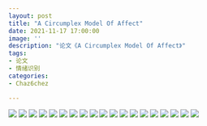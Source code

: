 ```yaml
---
layout: post
title: "A Circumplex Model Of Affect"
date: 2021-11-17 17:00:00
image: ''
description: "论文《A Circumplex Model Of Affect》"
tags:
- 论文
- 情绪识别
categories:
- Chaz6chez

---
```


![](../images/ACircumplexModelOfAffect/051918481386_0Acircumplexmodelofaffect_1.jpg)
![](../images/ACircumplexModelOfAffect/051918481386_0Acircumplexmodelofaffect_2.jpg)
![](../images/ACircumplexModelOfAffect/051918481386_0Acircumplexmodelofaffect_3.jpg)
![](../images/ACircumplexModelOfAffect/051918481386_0Acircumplexmodelofaffect_4.jpg)
![](../images/ACircumplexModelOfAffect/051918481386_0Acircumplexmodelofaffect_5.jpg)
![](../images/ACircumplexModelOfAffect/051918481386_0Acircumplexmodelofaffect_6.jpg)
![](../images/ACircumplexModelOfAffect/051918481386_0Acircumplexmodelofaffect_7.jpg)
![](../images/ACircumplexModelOfAffect/051918481386_0Acircumplexmodelofaffect_8.jpg)
![](../images/ACircumplexModelOfAffect/051918481386_0Acircumplexmodelofaffect_9.jpg)
![](../images/ACircumplexModelOfAffect/051918481386_0Acircumplexmodelofaffect_10.jpg)
![](../images/ACircumplexModelOfAffect/051918481386_0Acircumplexmodelofaffect_11.jpg)
![](../images/ACircumplexModelOfAffect/051918481386_0Acircumplexmodelofaffect_12.jpg)
![](../images/ACircumplexModelOfAffect/051918481386_0Acircumplexmodelofaffect_13.jpg)
![](../images/ACircumplexModelOfAffect/051918481386_0Acircumplexmodelofaffect_14.jpg)
![](../images/ACircumplexModelOfAffect/051918481386_0Acircumplexmodelofaffect_15.jpg)
![](../images/ACircumplexModelOfAffect/051918481386_0Acircumplexmodelofaffect_16.jpg)
![](../images/ACircumplexModelOfAffect/051918481386_0Acircumplexmodelofaffect_17.jpg)
![](../images/ACircumplexModelOfAffect/051918481386_0Acircumplexmodelofaffect_18.jpg)
![](../images/ACircumplexModelOfAffect/051918481386_0Acircumplexmodelofaffect_19.jpg)



